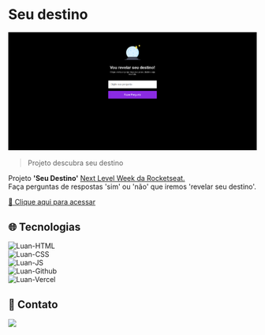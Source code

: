 # Seu destino

![preview](./.github/preview.png)

>Projeto descubra seu destino

Projeto <b>'Seu Destino'</b> <u>Next Level Week da Rocketseat.</u> <br>
Faça perguntas de respostas 'sim' ou 'não' que iremos 'revelar seu destino'.

[🔗 Clique aqui para acessar](https://seu-destino.vercel.app/)

## 🌐 Tecnologias 

<img alt="Luan-HTML" src="https://img.shields.io/badge/HTML5-E34F26?style=for-the-badge&logo=html5&logoColor=white"> <br>
<img alt="Luan-CSS" src="https://img.shields.io/badge/CSS3-1572B6?style=for-the-badge&logo=css3&logoColor=white"><br>
<img alt="Luan-JS" src="https://img.shields.io/badge/JavaScript-F7DF1E?style=for-the-badge&logo=javascript&logoColor=black"><br>
<img alt="Luan-Github" src="https://img.shields.io/badge/GitHub-100000?style=for-the-badge&logo=github&logoColor=white"><br>
<img alt="Luan-Vercel" src="https://img.shields.io/badge/Vercel-000000?style=for-the-badge&logo=vercel&logoColor=white"><br>

## 📱 Contato

<a href = "mailto:luanpablo@outlook.com"><img src="https://img.shields.io/badge/Outlook-0078D4?style=for-the-badge&logo=microsoft-outlook&logoColor=white" target="_blank"></a>

<!-- ### imagem bola de cristal
https://gist.githubusercontent.com/maykbrito/0acdf4ce919838ffed50915a31fc5b23/raw/6f4dd01ec3116428ec4c99255944cb9ac7927590/cristal-ball.svg -->